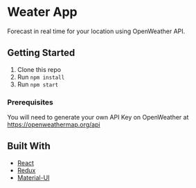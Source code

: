 # Weater App

Forecast in real time for your location using OpenWeather API.

## Getting Started

1. Clone this repo
2. Run `npm install`
3. Run `npm start`

### Prerequisites

You will need to generate your own API Key on OpenWeather at https://openweathermap.org/api

## Built With

- [React](https://reactjs.org/)
- [Redux](https://redux.js.org/)
- [Material-UI](https://material-ui.com/)
